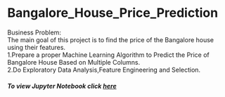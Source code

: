 # Bangalore_House_Price_Prediction   
Business Problem:   
The main goal of this project is to find the price of the Bangalore house using their features.   
1.Prepare a proper Machine Learning Algorithm to Predict the Price of Bangalore House Based on Multiple Columns.    
2.Do Exploratory Data Analysis,Feature Engineering and Selection. 

##### To view Jupyter Notebook click [here](https://github.com/sneha14sawant/Bangalore_House_Price_Prediction/blob/11111fc24fd3dfa7676f154e1d32512968d0e817/Code/KNN%20assignment--Banglore%20house%20price%20prediction---new.ipynb)
